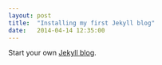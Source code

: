 ```yaml
---
layout: post
title:  "Installing my first Jekyll blog"
date:   2014-04-14 12:35:00
---
```


Start your own [Jekyll blog][jekyll].

[jekyll]:    http://jekyllrb.com
